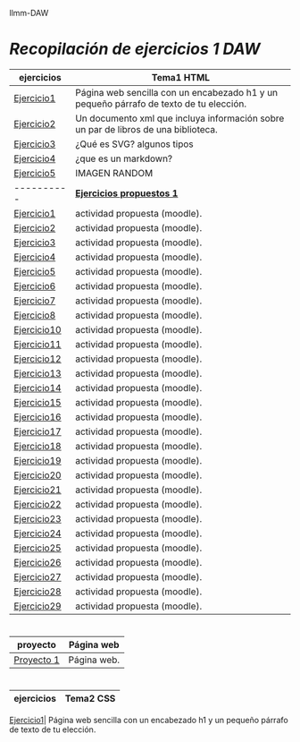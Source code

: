 llmm-DAW
# ***Recopilación de ejercicios 1 DAW***
ejercicios | Tema1 HTML
----------|------------
[Ejercicio1](Tema1/act1lm.html)|  Página web sencilla con un encabezado h1 y un pequeño párrafo de texto de tu elección.
[Ejercicio2](Tema1/act2lm.xml)|  Un documento xml que incluya información sobre un par de libros de una biblioteca.
[Ejercicio3](Tema1/svd.html)| ¿Qué es SVG? algunos tipos
[Ejercicio4](Tema1/act4lm.html)| ¿que es un markdown?
[Ejercicio5](IMG/capi.jpg)|IMAGEN RANDOM 
----------| <u>**Ejercicios propuestos 1**</u>
[Ejercicio1](Tema1/act1lm2.html)|  actividad propuesta (moodle).
[Ejercicio2](Tema1/act2lm2.html)|  actividad propuesta (moodle).
[Ejercicio3](Tema1/act3lm2.html)| actividad propuesta (moodle).
[Ejercicio4](Tema1/act4lm2.html)| actividad propuesta (moodle).
[Ejercicio5](Tema1/act5lm2.html)|  actividad propuesta (moodle).
[Ejercicio6](Tema1/act6lm2.html)|  actividad propuesta (moodle).
[Ejercicio7](Tema1/act7lm2.html)|  actividad propuesta (moodle).
[Ejercicio8](Tema1/ejercicio8)|  actividad propuesta (moodle).
[Ejercicio10](Tema1/act10lm2.html)|  actividad propuesta (moodle).
[Ejercicio11](Tema1/act11lm2.html)|  actividad propuesta (moodle).
[Ejercicio12](Tema1/act12lm2.html)|  actividad propuesta (moodle).
[Ejercicio13](Tema1/act13lm2.html)|  actividad propuesta (moodle).
[Ejercicio14](Tema1/act14lm2.html)|  actividad propuesta (moodle).
[Ejercicio15](Tema1/act15lm2.html)|  actividad propuesta (moodle).
[Ejercicio16](Tema1/act16lm2.html)|  actividad propuesta (moodle).
[Ejercicio17](Tema1/ejercicio17)|  actividad propuesta (moodle).
[Ejercicio18](Tema1/ejercicio18)|  actividad propuesta (moodle).
[Ejercicio19](Tema1/ejercicio19)|  actividad propuesta (moodle).
[Ejercicio20](Tema1/ejercicio20)|  actividad propuesta (moodle).
[Ejercicio21](Tema1/ejercicio21)|  actividad propuesta (moodle).
[Ejercicio22](Tema1/ejercicio22)|  actividad propuesta (moodle).
[Ejercicio23](Tema1/ejercicio23)|  actividad propuesta (moodle).
[Ejercicio24](Tema1/act24lm2.html)|  actividad propuesta (moodle).
[Ejercicio25](Tema1/act25lm2.html)|  actividad propuesta (moodle).
[Ejercicio26](Tema1/ejercicio26)|  actividad propuesta (moodle).
[Ejercicio27](Tema1/ejercicio27)|  actividad propuesta (moodle).
[Ejercicio28](Tema1/ejercicio28)|  actividad propuesta (moodle).
[Ejercicio29](Tema1/ejercicio29)|  actividad propuesta (moodle).
#
proyecto | Página web
----------|------------
[Proyecto 1](https://javier-villegas1.github.io/JaviWeb.github.io/index.html)|  Página web.
#
ejercicios | Tema2 CSS
----------|------------

[Ejercicio1](Tema1/act1lm.html)|  Página web sencilla con un encabezado h1 y un pequeño párrafo de texto de tu elección.


